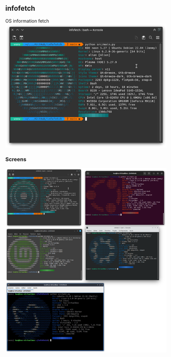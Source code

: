 ## infofetch
OS information fetch
![Image](data/kdeneon.png "screenshot")


### Screens
![Image](data/screens.png "screenshot")
